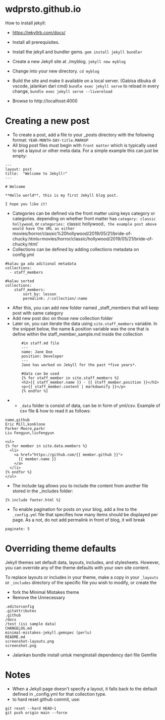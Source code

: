 # wdprsto.github.io

How to install jekyll:
- https://jekyllrb.com/docs/

- Install all prerequisites.
- Install the jekyll and bundler gems.
`gem install jekyll bundler`
- Create a new Jekyll site at ./myblog.
`jekyll new myblog`
- Change into your new directory.
`cd myblog`
- Build the site and make it available on a local server. (Gabisa dibuka di vscode, jalankan dari cmd)
`bundle exec jekyll serve`
to reload in every change,
`bundle exec jekyll serve --livereload`
- Browse to http://localhost:4000

# Creating a new post
- To create a post, add a file to your _posts directory with the following format:
`YEAR-MONTH-DAY-title.MARKUP`
- All blog post files must begin with `front matter` which is typically used to set a layout or other meta data. For a simple example this can just be empty:
```
---
layout: post
title:  "Welcome to Jekyll!"
---

# Welcome

**Hello world**, this is my first Jekyll blog post.

I hope you like it!
```
- Categories can be defined via the front matter using keys category or categories. depending on whether front matter has `category: classic hollywood`, or `categories: `classic hollywood`, the example post above would have the URL as either `movies/horror/classic%20hollywood/2019/05/21/bride-of-chucky.html` or `movies/horror/classic/hollywood/2019/05/21/bride-of-chucky.html`
- Collections can be defined by adding collections metadata on config.yml
```
#kalau ga ada aditional metadata
collections:
  - staff_members

#kalau sorted
collections:
    staff_members:
        sort_by: lesson
        permalink: /:collection/:name
```
  - After this, you can add new folder named _staff_members that will keep post with same category
  - Add new post doc on those new collection folder
  - Later on, you can iterate the data using `site.staff_members` variable. In the snippet below, the name & position variable was the one that is define within the staff_member_sample.md inside the collection
    ```
        #in staff.md file
        ---
        name: Jane Doe
        position: Developer
        ---
        Jane has worked on Jekyll for the past *five years*.
    ```
    ```
        #data can be used
        {% for staff_member in site.staff_members %}
        <h2>{{ staff_member.name }} - {{ staff_member.position }}</h2>
        <p>{{ staff_member.content | markdownify }}</p>
        {% endfor %}
    ```
- - `_data` folder is consist of data, can be in form of yml/csv. Example of csv file & how to read it as follows:
```
name,github
Eric Mill,konklone
Parker Moore,parkr
Liu Fengyun,liufengyun
```
```
<ul>
{% for member in site.data.members %}
  <li>
    <a href="https://github.com/{{ member.github }}">
      {{ member.name }}
    </a>
  </li>
{% endfor %}
</ul>
```
- The include tag allows you to include the content from another file stored in the _includes folder:
```
{% include footer.html %}
```
- To enable pagination for posts on your blog, add a line to the `_config.yml` file that specifies how many items should be displayed per page. As a not, do not add permalink in front of blog, it will break
```
paginate: 5
```

# Overriding theme defaults
Jekyll themes set default data, layouts, includes, and stylesheets. However, you can override any of the theme defaults with your own site content.

To replace layouts or includes in your theme, make a copy in your `_layouts` or `_includes` directory of the specific file you wish to modify, or create the

- fork the Minimal Mistakes theme
- Remove the Unnecessary
```
.editorconfig
.gitattributes
.github
/docs
/test (isi sample data)
CHANGELOG.md
minimal-mistakes-jekyll.gemspec (perlu)
README.md
screenshot-layouts.png
screenshot.png
```
- Jalankan bundle install untuk menginstall dependency dari file Gemfile

# Notes
- When a Jekyll page doesn't specify a layout, it falls back to the default defined in _config.yml for that collection type.
- to hard reset github commit, use:
```
git reset --hard HEAD~1
git push origin main --force
```
